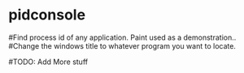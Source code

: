 # pidconsole

#Find process id of any application. Paint used as a demonstration..
#Change the windows title to whatever program you want to locate.

#TODO: Add More stuff
